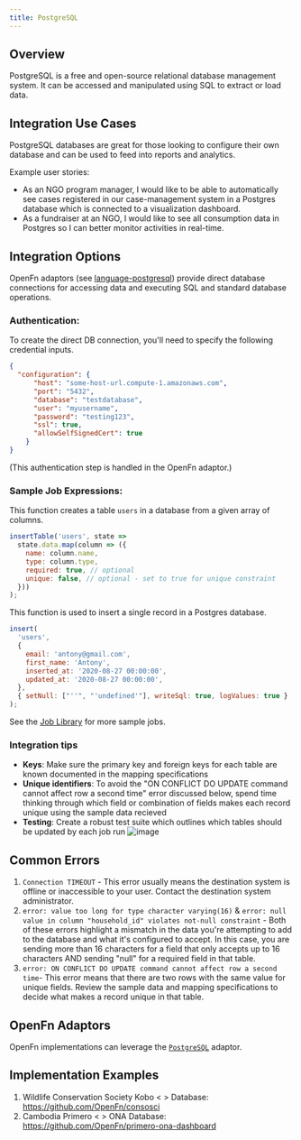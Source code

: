 ```yaml
---
title: PostgreSQL 
---
```



## Overview

PostgreSQL is a free and open-source relational database management system. It can be accessed and manipulated using SQL to extract or load data. 

## Integration Use Cases
PostgreSQL databases are great for those looking to configure their own database and can be used to feed into reports and analytics.

Example user stories:  
- As an NGO program manager, I would like to be able to automatically see cases registered in our case-management system in a Postgres database which is connected to a visualization dashboard. 
- As a fundraiser at an NGO, I would like to see all consumption data in Postgres so I can better monitor activities in real-time.



## Integration Options
OpenFn adaptors (see [language-postgresql](https://github.com/OpenFn/language-postgresql)) provide direct database connections for accessing data and executing SQL and standard database operations.


### Authentication: 
To create the direct DB connection, you'll need to specify the following credential inputs. 
```json
{
  "configuration": {
      "host": "some-host-url.compute-1.amazonaws.com",
      "port": "5432",
      "database": "testdatabase",
      "user": "myusername",
      "password": "testing123",
      "ssl": true,
      "allowSelfSignedCert": true
    }
}
```
(This authentication step is handled in the OpenFn adaptor.)

### Sample Job Expressions: 

This function creates a table `users` in a database from a given array of columns.
```js 
insertTable('users', state =>
  state.data.map(column => ({
    name: column.name,
    type: column.type,
    required: true, // optional
    unique: false, // optional - set to true for unique constraint
  }))
);
```

This function is used to insert a single record in a Postgres database. 
```js 
insert(
  'users',
  {
    email: 'antony@gmail.com',
    first_name: 'Antony',
    inserted_at: '2020-08-27 00:00:00',
    updated_at: '2020-08-27 00:00:00',
  },
  { setNull: ["''", "'undefined'"], writeSql: true, logValues: true }
);
```

See the [Job Library](/library) for more sample jobs.


### Integration tips


- **Keys**: Make sure the primary key and foreign keys for each table are known documented in the mapping specifications 
- **Unique identifiers**: To avoid the "ON CONFLICT DO UPDATE command cannot affect row a second time" error discussed below, spend time thinking through which field or combination of fields makes each record unique using the sample data recieved 
- **Testing**: Create a robust test suite which outlines which tables should be updated by each job run 
![image](https://user-images.githubusercontent.com/80456839/150614749-6d667df9-495c-4153-b5d6-48632e3ba05a.png) 


## Common Errors
1. `Connection TIMEOUT` - This error usually means the destination system is offline or inaccessible to your user. Contact the destination system administrator. 
2. `error: value too long for type character varying(16)` & `error: null value in column "household_id" violates not-null constraint` - Both of these errors highlight a mismatch in the data you're attempting to add to the database and what it's configured to accept. In this case, you are sending more than 16 characters for a field that only accepts up to 16 characters AND sending "null" for a required field in that table. 
3. `error: ON CONFLICT DO UPDATE command cannot affect row a second time`- This error means that there are two rows with the same value for unique fields. Review the sample data and mapping specifications to decide what makes a record unique in that table. 

## OpenFn Adaptors

OpenFn implementations can leverage the [`PostgreSQL`](https://github.com/OpenFn/language-postgresql) adaptor. 


## Implementation Examples

1. Wildlife Conservation Society Kobo < > Database: https://github.com/OpenFn/consosci
2. Cambodia Primero < > ONA Database: https://github.com/OpenFn/primero-ona-dashboard
